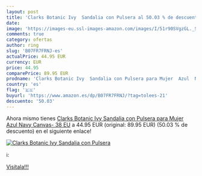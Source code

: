 ```yaml
---
layout: post
title: 'Clarks Botanic Ivy  Sandalia con Pulsera al 50.03 % de descuento'
date: 
image: 'https://images-eu.ssl-images-amazon.com/images/I/51r90SVgzGL._SL200_.jpg'
comments: true
category: ofertas
author: ring
slug: 'B07FR7FRNJ-es'
actualPrice: 44.95 EUR
currency: EUR
price: 44.95
comparePrice: 89.95 EUR
prodname: 'Clarks Botanic Ivy  Sandalia con Pulsera para Mujer  Azul  Navy Canvas-   38 EU'
country: 'es'
flag: '🇪🇸'
buyurl: 'https://www.amazon.es/dp/B07FR7FRNJ/?tag=tolees-21'
descuento: '50.03'
---
```


Ahora mismo tienes [Clarks Botanic Ivy  Sandalia con Pulsera para Mujer  Azul  Navy Canvas-   38 EU](https://www.amazon.es/dp/B07FR7FRNJ/?tag=tolees-21) a 44.95 EUR (original: 89.95 EUR) (50.03 %  de descuento) en el siguiente enlace!

[![Clarks Botanic Ivy  Sandalia con Pulsera](https://images-eu.ssl-images-amazon.com/images/I/51r90SVgzGL._SL200_.jpg)](https://www.amazon.es/dp/B07FR7FRNJ/?tag=tolees-21)

ℹ️:


[Visítala!!!](https://www.amazon.es/dp/B07FR7FRNJ/?tag=tolees-21)
